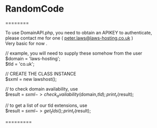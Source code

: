 # RandomCode
========

To use DomainAPI.php, you need to obtain an APIKEY to authenticate, please contact me for one ( peter.laws@laws-hosting.co.uk )  
Very basic for now  .
  
// example, you will need to supply these somehow from the user  
   $domain = 'laws-hosting';  
   $tld = 'co.uk';  
  
// CREATE THE CLASS INSTANCE  
   $sxml = new lawshost();  
   
// to check domain availability, use  
   $result = $sxml->check_availability($domain,$tld);  
   print_r($result);  
  
// to get a list of our tld extensions, use  
   $result = $sxml->get_tlds();  
   print_r($result);  
  
=========
